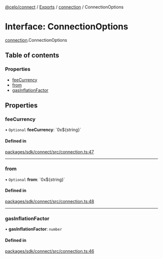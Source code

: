 [@celo/connect](../README.md) / [Exports](../modules.md) / [connection](../modules/connection.md) / ConnectionOptions

# Interface: ConnectionOptions

[connection](../modules/connection.md).ConnectionOptions

## Table of contents

### Properties

- [feeCurrency](connection.ConnectionOptions.md#feecurrency)
- [from](connection.ConnectionOptions.md#from)
- [gasInflationFactor](connection.ConnectionOptions.md#gasinflationfactor)

## Properties

### feeCurrency

• `Optional` **feeCurrency**: \`0x$\{string}\`

#### Defined in

[packages/sdk/connect/src/connection.ts:47](https://github.com/celo-org/developer-tooling/blob/master/packages/sdk/connect/src/connection.ts#L47)

___

### from

• `Optional` **from**: \`0x$\{string}\`

#### Defined in

[packages/sdk/connect/src/connection.ts:48](https://github.com/celo-org/developer-tooling/blob/master/packages/sdk/connect/src/connection.ts#L48)

___

### gasInflationFactor

• **gasInflationFactor**: `number`

#### Defined in

[packages/sdk/connect/src/connection.ts:46](https://github.com/celo-org/developer-tooling/blob/master/packages/sdk/connect/src/connection.ts#L46)
